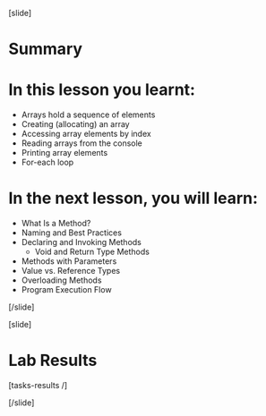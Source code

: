 
[slide]
# Summary


# In this lesson you learnt:

- Arrays hold a sequence of elements
- Creating (allocating) an array
- Accessing array elements by index
- Reading arrays from the console
- Printing array elements
- For-each loop



# In the next lesson, you will learn:

- What Is a Method?
- Naming and Best Practices
- Declaring and Invoking Methods
  - Void and Return Type Methods
- Methods with Parameters
- Value vs. Reference Types
- Overloading Methods
- Program Execution Flow


[/slide]


[slide]
# Lab Results

[tasks-results /]

[/slide]